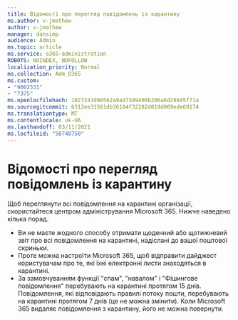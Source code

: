 ```yaml
---
title: Відомості про перегляд повідомлень із карантину
ms.author: v-jmathew
author: v-jmathew
manager: dansimp
audience: Admin
ms.topic: article
ms.service: o365-administration
ROBOTS: NOINDEX, NOFOLLOW
localization_priority: Normal
ms.collection: Adm_O365
ms.custom:
- "9002531"
- "7375"
ms.openlocfilehash: 1027243d90562a9ad7389400b206a6d29845f71a
ms.sourcegitcommit: 6312ee31561db36104f32282d019d069ede69174
ms.translationtype: MT
ms.contentlocale: uk-UA
ms.lasthandoff: 03/11/2021
ms.locfileid: "50748750"
---
```

# <a name="info-about-viewing-quarantined-messages"></a>Відомості про перегляд повідомлень із карантину

Щоб переглянути всі повідомлення на карантині організації, скористайтеся центром адміністрування Microsoft 365. Нижче наведено кілька порад.

- Ви не маєте жодного способу отримати щоденний або щотижневий звіт про всі повідомлення на карантині, надіслані до вашої поштової скриньки.
- Проте можна настроїти Microsoft 365, щоб відправити дайджест користувачам про те, які їхні електронні листи знаходяться в карантині.
- За замовчуванням функції "спам", "навалом" і "Фішингове повідомлення" перебувають на карантині протягом 15 днів. Повідомлення, які відповідають правилі потоку пошти, перебувають на карантині протягом 7 днів (це не можна змінити). Коли Microsoft 365 видаляє повідомлення з карантину, його не можна повернути.
